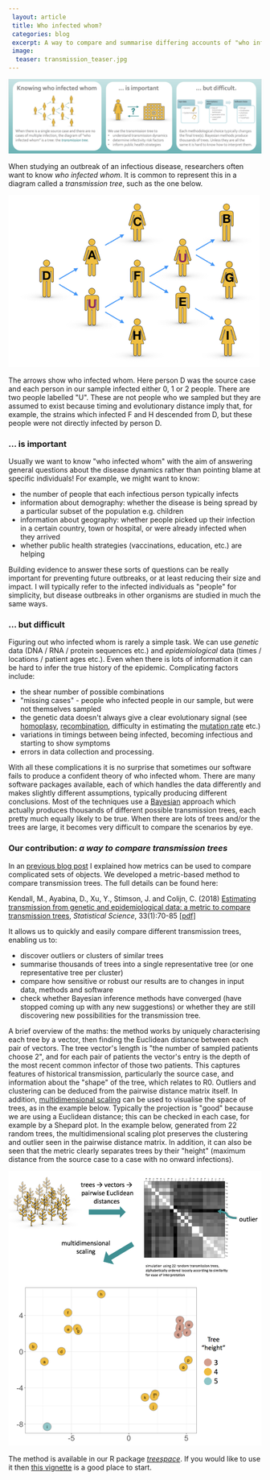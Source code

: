 ```yaml
---		
 layout: article
 title: Who infected whom?
 categories: blog
 excerpt: A way to compare and summarise differing accounts of "who infected whom", aka transmission trees.
 image:
  teaser: transmission_teaser.jpg
---		
```


<img src="/images/transmission_problem_overview.png" alt="">

When studying an outbreak of an infectious disease, researchers often want to know _who infected whom_.
It is common to represent this in a diagram called a _transmission tree_, such as the one below.

<img src="/images/who_infected_whom_detail.png" class="image-center" alt="">

The arrows show who infected whom.
Here person D was the source case and each person in our sample infected either 0, 1 or 2 people.
There are two people labelled "U".
These are not people who we sampled but they are assumed to exist because timing and evolutionary distance imply that, for example, the strains which infected F and H descended from D, but these people were not directly infected by person D.

### ... is important

Usually we want to know "who infected whom" with the aim of answering general questions about the disease dynamics rather than pointing blame at specific individuals! For example, we might want to know:
* the number of people that each infectious person typically infects
* information about demography: whether the disease is being spread by a particular subset of the population e.g. children
* information about geography: whether people picked up their infection in a certain country, town or hospital, or were already infected when they arrived
* whether public health strategies (vaccinations, education, etc.) are helping

Building evidence to answer these sorts of questions can be really important for preventing future outbreaks, or at least reducing their size and impact.
I will typically refer to the infected individuals as "people" for simplicity, but disease outbreaks in other organisms are studied in much the same ways.

### ... but difficult

Figuring out who infected whom is rarely a simple task.
We can use _genetic_ data (DNA / RNA / protein sequences etc.) and _epidemiological_ data (times / locations / patient ages etc.).
Even when there is lots of information it can be hard to infer the true history of the epidemic.
Complicating factors include:
* the shear number of possible combinations
* "missing cases" - people who infected people in our sample, but were not themselves sampled
* the genetic data doesn't always give a clear evolutionary signal (see <a href="https://en.wikipedia.org/wiki/Homoplasy" target="_blank"> homoplasy</a>, <a href="https://en.wikipedia.org/wiki/Genetic_recombination" target="_blank"> recombination</a>, difficulty in estimating the <a href="https://en.wikipedia.org/wiki/Mutation_rate" target="_blank"> mutation rate</a> etc.)
* variations in timings between being infected, becoming infectious and starting to show symptoms
* errors in data collection and processing.

With all these complications it is no surprise that sometimes our software fails to produce a confident theory of who infected whom.
There are many software packages available, each of which handles the data differently and makes slightly different assumptions, typically producing different conclusions.
Most of the techniques use a <a href="https://en.wikipedia.org/wiki/Bayesian_inference" target="_blank"> Bayesian</a> approach which actually produces thousands of different possible transmission trees, each pretty much equally likely to be true.
When there are lots of trees and/or the trees are large, it becomes very difficult to compare the scenarios by eye.

### Our contribution: _a way to compare transmission trees_

In an <a href="https://michellekendall.github.io//blog/metrics/" target="_blank"> previous blog post</a> I explained how metrics can be used to compare complicated sets of objects.
We developed a metric-based method to compare transmission trees.
The full details can be found here:

Kendall, M., Ayabina, D., Xu, Y., Stimson, J. and Colijn, C. (2018) [Estimating transmission from genetic and epidemiological data: a metric to compare transmission trees](http://dx.doi.org/10.1214/17-STS637), *Statistical Science*, 33(1):70-85
<i class="fa fa-file-pdf"></i> <a href="https://michellekendall.github.io/papers/SS2018.pdf" target="_blank">  [pdf]</a>

It allows us to quickly and easily compare different transmission trees, enabling us to:
* discover outliers or clusters of similar trees
* summarise thousands of trees into a single representative tree (or one representative tree per cluster)
* compare how sensitive or robust our results are to changes in input data, methods and software
* check whether Bayesian inference methods have converged (have stopped coming up with any new suggestions) or whether they are still discovering new possibilities for the transmission tree.

A brief overview of the maths: the method works by uniquely characterising each tree by a vector, then finding the Euclidean distance between each pair of vectors.
The tree vector's length is "the number of sampled patients choose 2", and for each pair of patients the vector's entry is the depth of the most recent common infector of those two patients.
This captures features of historical transmission, particularly the source case, and information about the "shape" of the tree, which relates to R0.
Outliers and clustering can be deduced from the pairwise distance matrix itself.
In addition, <a href="https://en.wikipedia.org/wiki/Multidimensional_scaling" target="_blank"> multidimensional scaling</a> can be used to visualise the space of trees, as in the example below.
Typically the projection is "good" because we are using a Euclidean distance; this can be checked in each case, for example by a Shepard plot.
In the example below, generated from 22 random trees, the multidimensional scaling plot preserves the clustering and outlier seen in the pairwise distance matrix.
In addition, it can also be seen that the metric clearly separates trees by their "height" (maximum distance from the source case to a case with no onward infections).

<img src="/images/MDS_construction.png"  alt="">

The method is available in our R package <a href="https://michellekendall.github.io//software/treespace/" target="_blank"> *treespace*</a>.
If you would like to use it then <a href="https://cran.r-project.org/web/packages/treespace/vignettes/TransmissionTreesVignette.html" target="_blank"> this vignette</a> is a good place to start.
